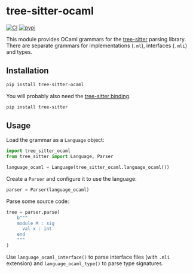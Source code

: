 # tree-sitter-ocaml

[![CI][ci]](https://github.com/tree-sitter/tree-sitter-ocaml/actions/workflows/ci.yml)
[![pypi][pypi]](https://pypi.org/project/tree-sitter-ocaml/)

This module provides OCaml grammars for the [tree-sitter][] parsing library.
There are separate grammars for implementations (`.ml`), interfaces (`.mli`)
and types.

## Installation

```sh
pip install tree-sitter-ocaml
```

You will probably also need the [tree-sitter binding][tree-sitter binding].

```sh
pip install tree-sitter
```

## Usage

Load the grammar as a `Language` object:

```python
import tree_sitter_ocaml
from tree_sitter import Language, Parser

language_ocaml = Language(tree_sitter_ocaml.language_ocaml())
```

Create a `Parser` and configure it to use the language:

```python
parser = Parser(language_ocaml)
```

Parse some source code:

```python
tree = parser.parse(
    b"""
    module M : sig
      val x : int
    end
    """
)
```

Use `language_ocaml_interface()` to parse interface files (with `.mli` extension)
and `language_ocaml_type()` to parse type signatures.

[ci]: https://img.shields.io/github/actions/workflow/status/tree-sitter/tree-sitter-ocaml/ci.yml?logo=github&label=CI
[pypi]: https://img.shields.io/pypi/v/tree-sitter-ocaml?logo=pypi&logoColor=white&label=PyPI
[tree-sitter]: https://tree-sitter.github.io/tree-sitter/
[tree-sitter binding]: https://pypi.org/project/tree-sitter/
